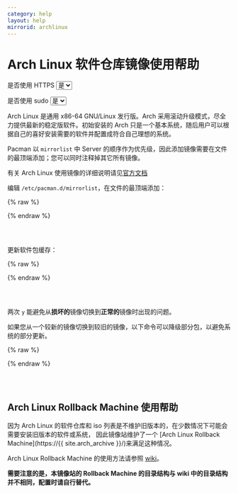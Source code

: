 ```yaml
---
category: help
layout: help
mirrorid: archlinux
---
```


# Arch Linux 软件仓库镜像使用帮助

<form class="form-inline">
<div class="form-group">
	<label>是否使用 HTTPS</label>
	<select id="http-select" class="form-control content-select" data-target="#content-0,#content-1,#content-2">
	  <option data-http_protocol="https://" selected>是</option>
	  <option data-http_protocol="http://">否</option>
	</select>
</div>
</form>


<form class="form-inline">
<div class="form-group">
	<label>是否使用 sudo</label>
	<select id="sudo-select" class="form-control content-select" data-target="#content-0,#content-1,#content-2">
	  <option data-sudo="sudo " selected>是</option>
	  <option data-sudo="">否</option>
	</select>
</div>
</form>



Arch Linux 是通用 x86-64 GNU/Linux 发行版。Arch 采用滚动升级模式，尽全力提供最新的稳定版软件。初始安装的 Arch 只是一个基本系统，随后用户可以根据自己的喜好安装需要的软件并配置成符合自己理想的系统。

Pacman 以 `mirrorlist` 中 Server 的顺序作为优先级，因此添加镜像需要在文件的最顶端添加；您可以同时注释掉其它所有镜像。

有关 Arch Linux 使用镜像的详细说明请见[官方文档](https://wiki.archlinux.org/title/mirrors)

编辑 `/etc/pacman.d/mirrorlist`，在文件的最顶端添加：



{% raw %}
<script id="template-0" type="x-tmpl-markup">
Server = {{http_protocol}}{{mirror}}/$repo/os/$arch
</script>
{% endraw %}

<p></p>

<pre>
<code id="content-0" class="language-ini" data-template="#template-0" data-select="#http-select,#sudo-select">
</code>
</pre>


更新软件包缓存：



{% raw %}
<script id="template-1" type="x-tmpl-markup">
{{sudo}}pacman -Syyu
</script>
{% endraw %}

<p></p>

<pre>
<code id="content-1" class="language-shell" data-template="#template-1" data-select="#http-select,#sudo-select">
</code>
</pre>


两次 `y` 能避免从**损坏的**镜像切换到**正常的**镜像时出现的问题。

如果您从一个较新的镜像切换到较旧的镜像，以下命令可以降级部分包，以避免系统的部分更新。



{% raw %}
<script id="template-2" type="x-tmpl-markup">
{{sudo}}pacman -Syyuu
</script>
{% endraw %}

<p></p>

<pre>
<code id="content-2" class="language-shell" data-template="#template-2" data-select="#http-select,#sudo-select">
</code>
</pre>


## Arch Linux Rollback Machine 使用帮助

因为 Arch Linux 的软件仓库和 iso 列表是不维护旧版本的，在少数情况下可能会需要安装旧版本的软件或系统，
因此镜像站维护了一个 [Arch Linux Rollback Machine](https://{{ site.arch_archive }}/)来满足这种情况。

Arch Linux Rollback Machine 的使用方法请参照 [wiki](https://wiki.archlinux.org/index.php/Arch_Linux_Archive)。

**需要注意的是，本镜像站的 Rollback Machine 的目录结构与 wiki 中的目录结构并不相同，配置时请自行替代。**

